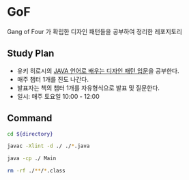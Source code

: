 # GoF

Gang of Four 가 확립한 디자인 패턴들을 공부하여 정리한 레포지토리

## Study Plan

- 유키 히로시의 [JAVA 언어로 배우는 디자인 패턴 입문](https://github.com/michilu/dpsrc_2009-10-10)을 공부한다.
- 매주 챕터 1개를 진도 나간다.
- 발표자는 책의 챕터 1개를 자유형식으로 발표 및 질문한다.
- 일시: 매주 토요일 10:00 - 12:00

## Command

```sh
cd ${directory}

javac -Xlint -d ./ ./*.java

java -cp ./ Main

rm -rf ./**/*.class
```
